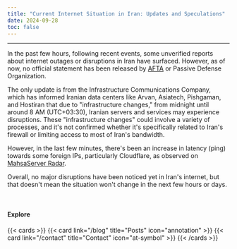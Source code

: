 ```yaml
---
title: "Current Internet Situation in Iran: Updates and Speculations"
date: 2024-09-28
toc: false
---
```

---

In the past few hours, following recent events, some unverified reports about internet outages or disruptions in Iran have surfaced. However, as of now, no official statement has been released by [AFTA](https://afta.gov.ir/) or Passive Defense Organization.

The only update is from the Infrastructure Communications Company, which has informed Iranian data centers like Arvan, Asiatech, Pishgaman, and Hostiran that due to "infrastructure changes," from midnight until around 8 AM (UTC+03:30), Iranian servers and services may experience disruptions. These "infrastructure changes" could involve a variety of processes, and it's not confirmed whether it's specifically related to Iran's firewall or limiting access to most of Iran's bandwidth.

However, in the last few minutes, there's been an increase in latency (ping) towards some foreign IPs, particularly Cloudflare, as observed on [MahsaServer Radar](https://www.mahsaserver.com/radar/).

Overall, no major disruptions have been noticed yet in Iran's internet, but that doesn't mean the situation won't change in the next few hours or days.


<br>

#### Explore

{{< cards >}}
  {{< card link="/blog" title="Posts" icon="annotation" >}}
  {{< card link="/contact" title="Contact" icon="at-symbol" >}}
{{< /cards >}}
